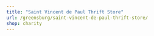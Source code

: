 ```yaml
---
title: "Saint Vincent de Paul Thrift Store"
url: /greensburg/saint-vincent-de-paul-thrift-store/
shop: charity
---
```

